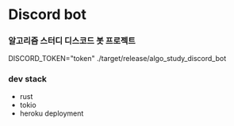 # Discord bot

### 알고리즘 스터디 디스코드 봇 프로젝트

DISCORD_TOKEN="token" ./target/release/algo_study_discord_bot

### dev stack

- rust
- tokio
- heroku deployment
